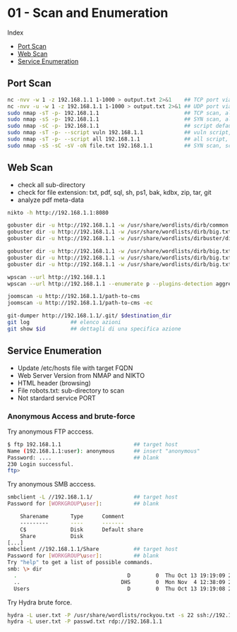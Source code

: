 # 01 - Scan and Enumeration

Index
- [Port Scan](#Port-Scan)
- [Web Scan](#Web-Scan)
- [Service Enumeration](#Service-Enumeration)

## Port Scan
``` bash
nc -nvv -w 1 -z 192.168.1.1 1-1000 > output.txt 2>&1    ## TCP port via netcat
nc -nvv -u -w 1 -z 192.168.1.1 1-1000 > output.txt 2>&1 ## UDP port via netcat
sudo nmap -sT -p- 192.168.1.1                           ## TCP scan, all port
sudo nmap -sS -p- 192.168.1.1                           ## SYN scan, all port
sudo nmap -sC -p- 192.168.1.1                           ## script default, all port
sudo nmap -sT -p- --script vuln 192.168.1.1             ## vuln script, all port
sudo nmap -sT -p- --script all 192.168.1.1              ## all script, all port
sudo nmap -sS -sC -sV -oN file.txt 192.168.1.1          ## SYN scan, script default, file output
```

## Web Scan
 - check all sub-directory
 - check for file extension: txt, pdf, sql, sh, ps1, bak, kdbx, zip, tar, git
 - analyze pdf meta-data
``` bash
nikto -h http://192.168.1.1:8080                                                                    ## NIKTO scan, webapp enumeration

gobuster dir -u http://192.168.1.1 -w /usr/share/wordlists/dirb/common.txt                    		## directory enum
gobuster dir -u http://192.168.1.1 -w /usr/share/wordlists/dirb/big.txt	                    		## directory enum
gobuster dir -u http://192.168.1.1 -w /usr/share/wordlists/dirbuster/directory-list-2.3-medium.txt	## directory enum (large)

gobuster dir -u http://192.168.1.1 -w /usr/share/wordlists/dirb/big.txt -x txt                 		## txt file
gobuster dir -u http://192.168.1.1 -w /usr/share/wordlists/dirb/big.txt -x pdf                 		## pdf file
gobuster dir -u http://192.168.1.1 -w /usr/share/wordlists/dirb/big.txt --exclude-length 1917  		## length exclusion

wpscan --url http://192.168.1.1                                                                     ## standard wordpress scan
wpscan --url http://192.168.1.1 --enumerate p --plugins-detection aggressive                        ## vulnerable plugin

joomscan -u http://192.168.1.1/path-to-cms															## standard joomla scan
joomscan -u http://192.168.1.1/path-to-cms -ec														## components enum

git-dumper http://192.168.1.1/.git/ $destination_dir												## dump di una repo esposta
git log				## elenco azioni
git show $id		## dettagli di una specifica azione

```

## Service Enumeration

- Update /etc/hosts file with target FQDN
- Web Server Version from NMAP and NIKTO
- HTML header (browsing)
- File robots.txt: sub-directory to scan
- Not stardard service PORT

### Anonymous Access and brute-force

Try anonymous FTP acccess.
``` bash
$ ftp 192.168.1.1                       ## target host
Name (192.168.1.1:user): anonymous      ## insert "anonymous"
Password: ....                          ## blank 
230 Login successful.
ftp>
```

Try anonymous SMB acccess.
``` bash
smbclient -L //192.168.1.1/             ## target host
Password for [WORKGROUP\user]:          ## blank

	Sharename       Type      Comment
	---------       ----      -------
	C$              Disk      Default share
	Share           Disk      
[...]
smbclient //192.168.1.1/Share           ## target host
Password for [WORKGROUP\user]:          ## blank
Try "help" to get a list of possible commands.
smb: \> dir
  .                                   D        0  Thu Oct 13 19:19:09 2022
  ..                                DHS        0  Mon Nov  4 12:38:09 2024
  Users                               D        0  Thu Oct 13 19:19:08 2022      ## directory listing
```

Try Hydra brute force.
``` bash
hydra -L user.txt -P /usr/share/wordlists/rockyou.txt -s 22 ssh://192.168.1.1   ## SSH brute force
hydra -L user.txt -P passwd.txt rdp://192.168.1.1                               ## RDP with password list
```
